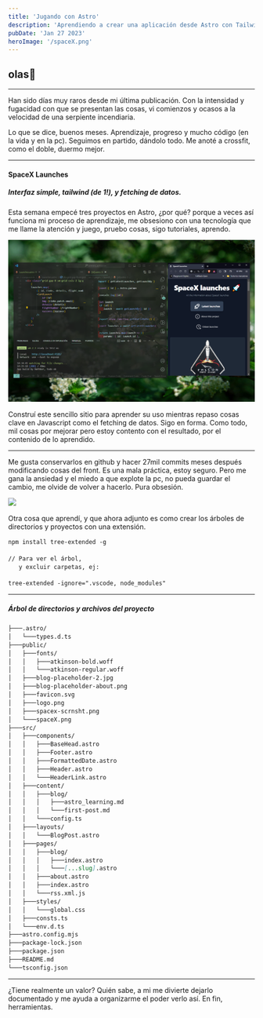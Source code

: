 ```yaml
---
title: 'Jugando con Astro'
description: 'Aprendiendo a crear una aplicación desde Astro con Tailwind, usando la API de SpaceX'
pubDate: 'Jan 27 2023'
heroImage: '/spaceX.png'
---
```


## olas👋
---
  Han sido días muy raros desde mi última publicación. Con la intensidad y fugacidad con que se presentan las cosas, vi comienzos y ocasos a la velocidad de una serpiente incendiaria.

 Lo que se dice, buenos meses. Aprendizaje, progreso y mucho código (en la vida y en la pc). Seguimos en partido, dándolo todo. Me anoté a crossfit, como el doble, duermo mejor.

---
#### SpaceX Launches
##### Interfaz simple, tailwind (de 1!), y fetching de datos.

 Esta semana empecé tres proyectos en Astro, ¿por qué? porque a veces así funciona mi proceso de aprendizaje, me obsesiono con una tecnología que me llame la atención y juego, pruebo cosas, sigo tutoriales, aprendo.

<img src='/public/spaceX.png' />

 Construí este sencillo sitio para aprender su uso mientras repaso cosas clave en Javascript como el fetching de datos. Sigo en forma. Como todo, mil cosas por mejorar pero estoy contento con el resultado, por el contenido de lo aprendido. 

---

 Me gusta conservarlos en github y hacer 27mil commits meses después modificando cosas del front. Es una mala práctica, estoy seguro. Pero me gana la ansiedad y el miedo a que explote la pc, no pueda guardar el cambio, me olvide de volver a hacerlo. Pura obsesión.

 <img src='/spacex-scrnsht.png' />

 Otra cosa que aprendí, y que ahora adjunto es como crear los árboles de directorios y proyectos con una extensión.

 ```markdown
 npm install tree-extended -g

 // Para ver el árbol, 
    y excluir carpetas, ej:

 tree-extended -ignore=".vscode, node_modules"
 ```

---

##### Árbol de directorios y archivos del proyecto


``` markdown
├───.astro/
│   └───types.d.ts
├───public/
│   ├───fonts/
│   │   ├───atkinson-bold.woff
│   │   └───atkinson-regular.woff
│   ├───blog-placeholder-2.jpg
│   ├───blog-placeholder-about.png
│   ├───favicon.svg
│   ├───logo.png
│   ├───spacex-scrnsht.png
│   └───spaceX.png
├───src/
│   ├───components/
│   │   ├───BaseHead.astro
│   │   ├───Footer.astro
│   │   ├───FormattedDate.astro
│   │   ├───Header.astro
│   │   └───HeaderLink.astro
│   ├───content/
│   │   ├───blog/
│   │   │   ├───astro_learning.md
│   │   │   └───first-post.md
│   │   └───config.ts
│   ├───layouts/
│   │   └───BlogPost.astro
│   ├───pages/
│   │   ├───blog/
│   │   │   ├───index.astro
│   │   │   └───[...slug].astro
│   │   ├───about.astro
│   │   ├───index.astro
│   │   └───rss.xml.js
│   ├───styles/
│   │   └───global.css
│   ├───consts.ts
│   └───env.d.ts
├───astro.config.mjs
├───package-lock.json
├───package.json
├───README.md
└───tsconfig.json
``` 
---

¿Tiene realmente un valor? Quién sabe, a mi me divierte dejarlo documentado y me ayuda a organizarme el poder verlo así.
En fin, herramientas.